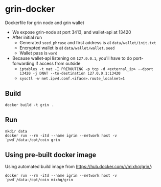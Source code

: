 # grin-docker
Dockerfile for grin node and grin wallet

- We expose grin-node at port 3413, and wallet-api at 13420
- After initial run
  - Generated `seed_phrase` and first address is at `data/wallet/init.txt`
  - Encrypted wallet is at `data/wallet/wallet.seed`
  - Wallet pass is `word`
- Because wallet-api listening on `127.0.0.1`, you'll have to do port-forwarding if access from outside
  - `iptables -t nat -I PREROUTING -p tcp -d <external_ip> --dport 13420 -j DNAT --to-destination 127.0.0.1:13420`
  - `sysctl -w net.ipv4.conf.<iface>.route_localnet=1`

## Build

```
docker build -t grin .
```

## Run

```
mkdir data
docker run --rm -itd --name igrin --network host -v `pwd`/data:/opt/coin grin
```

## Using pre-built docker image

Using automated build image from <https://hub.docker.com/r/mixhq/grin/>:

```
docker run --rm -itd --name igrin --network host -v `pwd`/data:/opt/coin mixhq/grin
```
